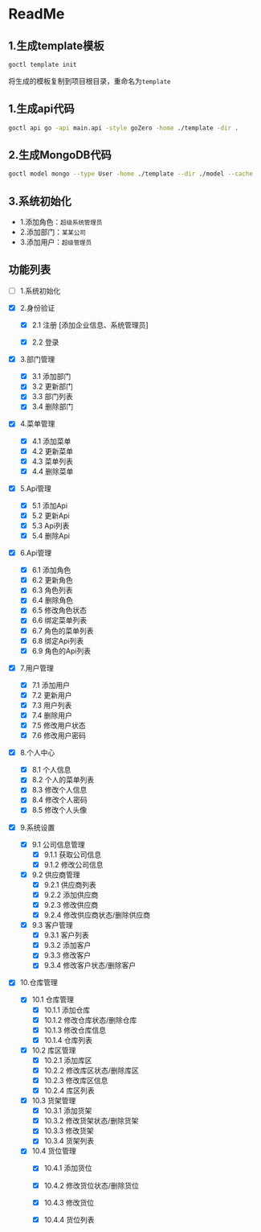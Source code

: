 # ReadMe

## 1.生成template模板
```bash
goctl template init
```
将生成的模板复制到项目根目录，重命名为`template`

## 1.生成api代码
```bash
goctl api go -api main.api -style goZero -home ./template -dir .
```


## 2.生成MongoDB代码
```bash
goctl model mongo --type User -home ./template --dir ./model --cache
```

## 3.系统初始化

- 1.添加角色：`超级系统管理员`
- 2.添加部门：`某某公司`
- 3.添加用户：`超级管理员`

## 功能列表
    
-[ ] 1.系统初始化

- [X] 2.身份验证
  - [X] 2.1 注册 [添加企业信息、系统管理员]  
  - [X] 2.2 登录  


- [X] 3.部门管理
  - [X] 3.1 添加部门
  - [X] 3.2 更新部门
  - [X] 3.3 部门列表
  - [X] 3.4 删除部门

- [X] 4.菜单管理
    - [X] 4.1 添加菜单
    - [X] 4.2 更新菜单
    - [X] 4.3 菜单列表
    - [X] 4.4 删除菜单

- [X] 5.Api管理
    - [X] 5.1 添加Api
    - [X] 5.2 更新Api
    - [X] 5.3 Api列表
    - [X] 5.4 删除Api

- [X] 6.Api管理
    - [X] 6.1 添加角色
    - [X] 6.2 更新角色
    - [X] 6.3 角色列表
    - [X] 6.4 删除角色
    - [X] 6.5 修改角色状态
    - [X] 6.6 绑定菜单列表
    - [X] 6.7 角色的菜单列表
    - [X] 6.8 绑定Api列表
    - [X] 6.9 角色的Api列表

- [X] 7.用户管理
    - [X] 7.1 添加用户
    - [X] 7.2 更新用户
    - [X] 7.3 用户列表
    - [X] 7.4 删除用户
    - [X] 7.5 修改用户状态
    - [X] 7.6 修改用户密码

- [X] 8.个人中心
    - [X] 8.1 个人信息
    - [X] 8.2 个人的菜单列表
    - [X] 8.3 修改个人信息
    - [X] 8.4 修改个人密码
    - [X] 8.5 修改个人头像

- [X] 9.系统设置
  - [X] 9.1 公司信息管理
    - [X] 9.1.1 获取公司信息
    - [X] 9.1.2 修改公司信息
  - [X] 9.2 供应商管理
    - [X] 9.2.1 供应商列表
    - [X] 9.2.2 添加供应商
    - [X] 9.2.3 修改供应商
    - [X] 9.2.4 修改供应商状态/删除供应商
  - [X] 9.3 客户管理
    - [X] 9.3.1 客户列表
    - [X] 9.3.2 添加客户
    - [X] 9.3.3 修改客户
    - [X] 9.3.4 修改客户状态/删除客户

- [X] 10.仓库管理
  - [X] 10.1 仓库管理
    - [X] 10.1.1 添加仓库
    - [X] 10.1.2 修改仓库状态/删除仓库
    - [X] 10.1.3 修改仓库信息
    - [X] 10.1.4 仓库列表
  - [X] 10.2 库区管理
    - [X] 10.2.1 添加库区
    - [X] 10.2.2 修改库区状态/删除库区
    - [X] 10.2.3 修改库区信息
    - [X] 10.2.4 库区列表
  - [X] 10.3 货架管理
    - [X] 10.3.1 添加货架
    - [X] 10.3.2 修改货架状态/删除货架
    - [X] 10.3.3 修改货架
    - [X] 10.3.4 货架列表
  - [X] 10.4 货位管理
    - [X] 10.4.1 添加货位
    - [X] 10.4.2 修改货位状态/删除货位
    - [X] 10.4.3 修改货位
    - [X] 10.4.4 货位列表






<br/><br/><br/><br/><br/><br/><br/><br/><br/><br/><br/><br/><br/><br/>






